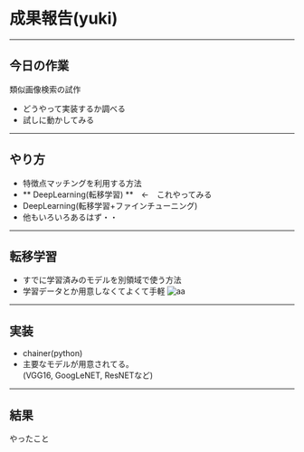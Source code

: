 # 成果報告(yuki)
---
## 今日の作業
類似画像検索の試作
 - どうやって実装するか調べる
 - 試しに動かしてみる
---
## やり方
 - 特徴点マッチングを利用する方法
 - ** DeepLearning(転移学習) **　←　これやってみる
 - DeepLearning(転移学習+ファインチューニング)
 - 他もいろいろあるはず・・
---
## 転移学習
- すでに学習済みのモデルを別領域で使う方法
- 学習データとか用意しなくてよくて手軽
![aa](https://cdn-ak.f.st-hatena.com/images/fotolife/k/kumonworld/20171219/20171219155957.png)
---
## 実装
- chainer(python)
- 主要なモデルが用意されてる。  
(VGG16, GoogLeNET, ResNETなど)  

---
## 結果


やったこと
